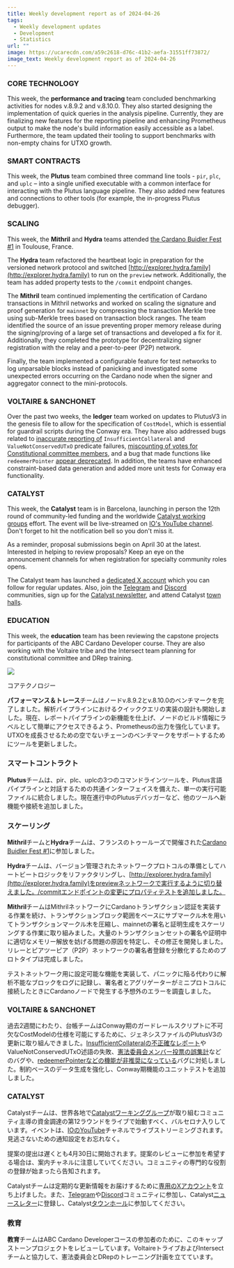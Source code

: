 ```yaml
---
title: Weekly development report as of 2024-04-26
tags:
  - Weekly development updates
  - Development
  - Statistics
url: ""
image: https://ucarecdn.com/a59c2618-d76c-41b2-aefa-31551ff73872/
image_text: Weekly development report as of 2024-04-26
---
```


### CORE TECHNOLOGY

This week, the **performance and tracing** team concluded benchmarking activities for nodes v.8.9.2 and v.8.10.0. They also started designing the implementation of quick queries in the analysis pipeline. Currently, they are finalizing new features for the reporting pipeline and enhancing Prometheus output to make the node's build information easily accessible as a label. Furthermore, the team updated their tooling to support benchmarks with non-empty chains for UTXO growth.

### SMART CONTRACTS

This week, the **Plutus** team combined three command line tools - `pir`, `plc`, and `uplc` – into a single unified executable with a common interface for interacting with the Plutus language pipeline. They also added new features and connections to other tools (for example, the in-progress Plutus debugger).

### SCALING

This week, the **Mithril** and **Hydra** teams attended [the Cardano Buidler Fest #1](https://buidl.2024.cardano.org/) in Toulouse, France.

The **Hydra** team refactored the heartbeat logic in preparation for the versioned network protocol and switched [http://explorer.hydra.family](http://explorer.hydra.family) to run on the `preview` network. Additionally, the team has added property tests to the `/commit` endpoint changes.

The **Mithril** team continued implementing the certification of Cardano transactions in Mithril networks and worked on scaling the signature and proof generation for `mainnet` by compressing the transaction Merkle tree using sub-Merkle trees based on transaction block ranges. The team identified the source of an issue preventing proper memory release during the signing/proving of a large set of transactions and developed a fix for it. Additionally, they completed the prototype for decentralizing signer registration with the relay and a peer-to-peer (P2P) network.

Finally, the team implemented a configurable feature for test networks to log unparsable blocks instead of panicking and investigated some unexpected errors occurring on the Cardano node when the signer and aggregator connect to the mini-protocols.

### VOLTAIRE & SANCHONET

Over the past two weeks, the **ledger** team worked on updates to PlutusV3 in the genesis file to allow for the specification of `CostModel`, which is essential for guardrail scripts during the Conway era. They have also addressed bugs related to [inaccurate reporting of](https://github.com/IntersectMBO/cardano-ledger/pull/4247) `InsufficientCollateral` and `ValueNotConservedUTxO` predicate failures, [miscounting of votes for Constitutional committee members](https://github.com/IntersectMBO/cardano-ledger/pull/4281), and a bug that made functions like `redeemerPointer` [appear deprecated](http://pull-4259). In addition, the teams have enhanced constraint-based data generation and added more unit tests for Conway era functionality.

### CATALYST

This week, the **Catalyst** team is in Barcelona, launching in person the 12th round of community-led funding and the worldwide [Catalyst working groups](https://catalystwg.gitbook.io/docs) effort. The event will be live-streamed on [IO's YouTube channel](https://www.youtube.com/@IohkIo). Don't forget to hit the notification bell so you don't miss it.

As a reminder, proposal submissions begin on April 30 at the latest. Interested in helping to review proposals? Keep an eye on the announcement channels for when registration for specialty community roles opens.

The Catalyst team has launched a [dedicated X account](https://twitter.com/Catalyst_onX) which you can follow for regular updates. Also, join the [Telegram](https://t.me/cardanocatalyst) and [Discord](https://discord.gg/2RnUtK8) communities, sign up for the [Catalyst newsletter](https://mpc.projectcatalyst.io/newsletter-signup), and attend Catalyst [town halls](https://zoom.us/meeting/register/tJEtduyupzMvHNUczCQwfFJGcXzmw2lDwkIf#/registration).

### EDUCATION

This week, the **education** team has been reviewing the capstone projects for participants of the ABC Cardano Developer course. They are also working with the Voltaire tribe and the Intersect team planning for constitutional committee and DRep training.

![](https://ucarecdn.com/b63499f8-ebf6-4b4e-91f6-f099b05752b7/-/preview/-/format/auto/-/quality/smart/)

コアテクノロジー

**パフォーマンス＆トレース**チームはノードv.8.9.2とv.8.10.0のベンチマークを完了しました。解析パイプラインにおけるクイッククエリの実装の設計も開始しました。現在、レポートパイプラインの新機能を仕上げ、ノードのビルド情報にラベルとして簡単にアクセスできるよう、Prometheusの出力を強化しています。UTXOを成長させるための空でないチェーンのベンチマークをサポートするためにツールを更新しました。

### スマートコントラクト

**Plutus**チームは、pir、plc、uplcの3つのコマンドラインツールを、Plutus言語パイプラインと対話するための共通インターフェイスを備えた、単一の実行可能ファイルに統合しました。現在進行中のPlutusデバッガーなど、他のツールへ新機能や接続を追加しました。

### スケーリング

**Mithril**チームと**Hydra**チームは、フランスのトゥールーズで開催された[Cardano Buidler Fest #1](https://buidl.2024.cardano.org/)に参加しました。

**Hydra**チームは、バージョン管理されたネットワークプロトコルの準備としてハートビートロジックをリファクタリングし、[http://explorer.hydra.family](http://explorer.hydra.family)をpreviewネットワークで実行するように切り替えました。/commitエンドポイントの変更にプロパティテストを追加しました。

**Mithril**チームはMithrilネットワークにCardanoトランザクション認証を実装する作業を続け、トランザクションブロック範囲をベースにサブマークル木を用いてトランザクションマークル木を圧縮し、mainnetの署名と証明生成をスケーリングする作業に取り組みました。大量のトランザクションセットの署名や証明中に適切なメモリー解放を妨げる問題の原因を特定し、その修正を開発しました。リレーとピアツーピア（P2P）ネットワークの署名者登録を分散化するためのプロトタイプは完成しました。

テストネットワーク用に設定可能な機能を実装して、パニックに陥る代わりに解析不能なブロックをログに記録し、署名者とアグリゲーターがミニプロトコルに接続したときにCardanoノードで発生する予想外のエラーを調査しました。

### VOLTAIRE & SANCHONET

過去2週間にわたり、台帳チームはConway期のガードレールスクリプトに不可欠なCostModelの仕様を可能にするために、ジェネシスファイルのPlutusV3の更新に取り組んできました。[InsufficientCollateralの不正確なレポート](https://github.com/IntersectMBO/cardano-ledger/pull/4247)やValueNotConservedUTxO述語の失敗、[憲法委員会メンバー投票の誤集計](https://github.com/IntersectMBO/cardano-ledger/pull/4281)などのバグや、[redeemerPointerなどの機能が非推奨になっている](http://pull-4259)バグに対処しました。制約ベースのデータ生成を強化し、Conway期機能のユニットテストを追加しました。

### CATALYST

Catalystチームは、世界各地で[Catalystワーキンググループ](https://catalystwg.gitbook.io/docs)が取り組むコミュニティ主導の資金調達の第12ラウンドをライブで始動すべく、バルセロナ入りしています。イベントは、[IOのYouTube](https://www.youtube.com/%40IohkIo)チャネルでライブストリーミングされます。見逃さないための通知設定をお忘れなく。

提案の提出は遅くとも4月30日に開始されます。提案のレビューに参加を希望する場合は、案内チャネルに注意していてください。コミュニティの専門的な役割の登録が始まったら告知されます。

Catalystチームは定期的な更新情報をお届けするために[専用のXアカウント](https://twitter.com/Catalyst_onX)を立ち上げました。また、[Telegram](https://t.me/cardanocatalyst)や[Discord](https://discord.gg/2RnUtK8)コミュニティに参加し、Catalyst[ニュースレター](https://mpc.projectcatalyst.io/newsletter-signup)に登録し、Catalyst[タウンホール](https://zoom.us/meeting/register/tJEtduyupzMvHNUczCQwfFJGcXzmw2lDwkIf#/registration)に参加してください。

### 教育

**教育**チームはABC Cardano Developerコースの参加者のために、このキャップストーンプロジェクトをレビューしています。VoltaireトライブおよびIntersectチームと協力して、憲法委員会とDRepのトレーニング計画を立てています。
